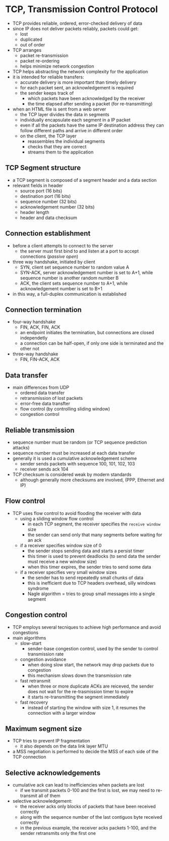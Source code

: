 # TCP, Transmission Control Protocol

* TCP provides reliable, ordered, error-checked delivery of data
* since IP does not deliver packets reliably, packets could get:
  * lost
  * duplicated
  * out of order
* TCP arranges
  * packet re-transmission
  * packet re-ordering
  * helps minimize network congestion
* TCP helps abstracting the network complexity for the application
* it is intended for reliable transfers:
  * accurate delivery is more important than timely delivery
  * for each packet sent, an acknowledgement is required
  * the sender keeps track of
    * which packets have been acknowledged by the receiver
    * the time elapsed after sending a packet (for re-transmitting)
* when an HTML file is sent from a web server
  * the TCP layer divides the data in segments
  * individually encapsulate each segment in a IP packet
  * even if all the packets have the same IP destination address they can follow different paths and arrive in different order
  * on the client, the TCP layer
    * reassembles the individual segments
    * checks that they are correct
    * streams them to the application

## TCP Segment structure

* a TCP segment is composed of a segment header and a data section
* relevant fields in header
  * source port (16 bits)
  * destination port (16 bits)
  * sequence number (32 bits)
  * acknowledgement number (32 bits)
  * header length
  * header and data checksum

## Connection establishment

* before a client attempts to connect to the server
  * the server must first bind to and listen at a port to accept connections (*passive open*)
* three way handshake, initiated by client
  * SYN, client set sequence number to random value A
  * SYN-ACK, server acknowledgement number is set to A+1, while sequence number is another random number B
  * ACK, the client sets sequence number to A+1, while acknowledgement number is set to B+1
* in this way, a full-duplex communication is established

## Connection termination

* four-way handshake
  * FIN, ACK, FIN, ACK
  * an endpoint initiates the termination, but connections are closed independetly
  * a connection can be half-open, if only one side is terminated and the other not
* three-way handshake
  * FIN, FIN-ACK, ACK

## Data transfer

* main differences from UDP
  * ordered data transfer
  * retransmission of lost packets
  * error-free data transfter
  * flow control (by controlling sliding window)
  * congestion control

## Reliable transmission

* sequence number must be random (or TCP sequence prediction attacks)
* sequence number must be increased at each data transfer
* generally it is used a cumulative acknowledgement scheme
  * sender sends packets with sequence 100, 101, 102, 103
  * receiver sends ack 104
* TCP checksum is considered weak by modern standards
  * although generally more checksums are involved, (PPP, Ethernet and IP)

## Flow control

* TCP uses flow control to avoid flooding the receiver with data
  * using a sliding window flow control
    * in each TCP segment, the receiver specifies the `receive window` size
    * the sender can send only that many segments before waiting for an ack 
  * if a receiver specifies window size of 0
    * the sender stops sending data and starts a persist timer
    * this timer is used to prevent deadlocks (to send data the sender must receive a new window size)
    * when this timer expires, the sender tries to send some data
  * if a receiver specifies very small window sizes
    * the sender has to send repeatedly small chunks of data
    * this is inefficient due to TCP headers overhead, silly windows syndrome
    * Nagle algorithm = tries to group small messages into a single segment

## Congestion control

* TCP employs several tecniques to achieve high performance and avoid congestions
* main algorithms
  * slow-start
    * sender-base congestion control, used by the sender to control transmission rate
  * congestion avoidance
    * when doing slow start, the network may drop packets due to congestion
    * this mechanism slows down the transmission rate
  * fast retransmit
    * when three or more duplicate ACKs are reiceved, the sender does not wait for the re-trasmission timer to expire
    * it starts re-transmitting the segment immediately
  * fast recovery
    * instead of starting the window with size 1, it resumes the connection with a larger window

## Maximum segment size

* TCP tries to prevent IP fragmentation
  * it also depends on the data link layer MTU
* a MSS negotiation is performed to decide the MSS of each side of the TCP connection

## Selective acknowledgements

* cumulative ack can lead to inefficiencies when packets are lost
  * if we transmit packets 0-100 and the first is lost, we may need to re-transmit all of them
* selective acknowledgement:
  * the receiver acks only blocks of packets that have been received correctly
  * along with the sequence number of the last contiguos byte received correctly
  * in the previous example, the receiver acks packets 1-100, and the sender retransmits only the first one
